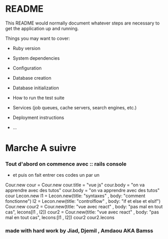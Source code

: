 # README

This README would normally document whatever steps are necessary to get the
application up and running.

Things you may want to cover:

* Ruby version

* System dependencies

* Configuration

* Database creation

* Database initialization

* How to run the test suite

* Services (job queues, cache servers, search engines, etc.)

* Deployment instructions

* ...


# Marche A suivre 

 ### Tout d'abord on commence avec ::  rails console
 - et puis on fait entrer ces codes un par un

Cour.new
cour = Cour.new
cour.title = "vue js"
cour.body = "on va apprendre avec des tutos"
cour.body = "on va apprendre avec des tutos"
cour
Lecon.new
l1 = Lecon.new(title: "syntaxes" , body: "comment fonctionne")
l2 = Lecon.new(title: "controlflow" , body: "if et else et elsif")
Cour.new
cour2 = Cour.new(title: "vue avec react" , body: "pas mal en tout cas", lecons[l1 , l2])
cour2 = Cour.new(title: "vue avec react" , body: "pas mal en tout cas", lecons:[l1 , l2])
cour2
cour2.lecons



 
### made with hard work by Jiad, Djemil , Amdaou AKA Bamss